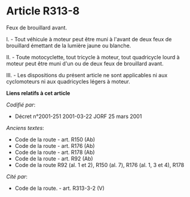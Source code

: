 # Article R313-8

Feux de brouillard avant.

I. - Tout véhicule à moteur peut être muni à l'avant de deux feux de brouillard émettant de la lumière jaune ou blanche.

II. - Toute motocyclette, tout tricycle à moteur, tout quadricycle lourd à moteur peut être muni d'un ou de deux feux de
brouillard avant.

III. - Les dispositions du présent article ne sont applicables ni aux cyclomoteurs ni aux quadricycles légers à moteur.

**Liens relatifs à cet article**

_Codifié par_:

  - Décret n°2001-251 2001-03-22 JORF 25 mars 2001

_Anciens textes_:

  - Code de la route - art. R150 (Ab)
  - Code de la route - art. R176 (Ab)
  - Code de la route - art. R178 (Ab)
  - Code de la route - art. R92 (Ab)
  - Code de la route R92 (al. 1 et 2), R150 (al. 7), R176 (al. 1, 3 et 4), R178

_Cité par_:

  - Code de la route. - art. R313-3-2 (V)
